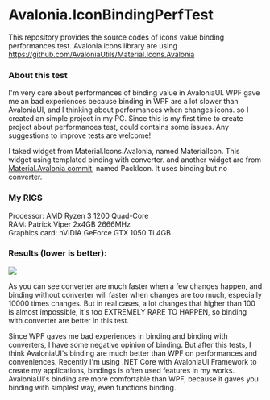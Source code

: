 # Avalonia.IconBindingPerfTest

This repository provides the source codes of icons value binding performances test.
Avalonia icons library are using https://github.com/AvaloniaUtils/Material.Icons.Avalonia

### About this test
I'm very care about performances of binding value in AvaloniaUI. WPF gave me an bad experiences because binding in WPF are a lot slower than AvaloniaUI, and I thinking about performances when changes icons.
so I created an simple project in my PC. Since this is my first time to create project about performances test, could contains some issues. Any suggestions to improve tests are welcome!

I taked widget from Material.Icons.Avalonia, named MaterialIcon. This widget using templated binding with converter.
and another widget are from [Material.Avalonia commit](https://github.com/AvaloniaUtils/material.avalonia/commit/1144986f17fc66ca3f75aa909f490aeaf4bbe168), named PackIcon. It uses binding but no converter. 

### My RIGS
Processor: AMD Ryzen 3 1200 Quad-Core<br/>
RAM: Patrick Viper 2x4GB 2666MHz<br/>
Graphics card: nVIDIA GeForce GTX 1050 Ti 4GB<br/>
### Results (lower is better):
![](/pics/results.png)

As you can see converter are much faster when a few changes happen, and binding without converter will faster when changes are too much, especially 10000 times changes. But in real cases, a lot changes that higher than 100 is almost impossible, it's too EXTREMELY RARE TO HAPPEN, so binding with converter are better in this test.

Since WPF gaves me bad experiences in binding and binding with converters, I have some negative opinion of binding. But after this tests, I think AvaloniaUI's binding are much better than WPF on performances and conveniences. Recently I'm using .NET Core with AvaloniaUI Framework to create my applications, bindings is often used features in my works. AvaloniaUI's binding are more comfortable than WPF, because it gaves you binding with simplest way, even functions binding. 